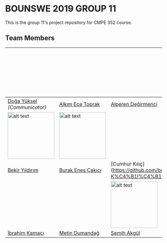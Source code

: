 # BOUNSWE 2019 GROUP 11
This is the group 11's project repository for CMPE 352 course.
## Team Members

| | | | <img src="https://user-images.githubusercontent.com/23139429/53698354-900f2a80-3dec-11e9-8abd-c154378c47e2.jpeg" alt="alt text" width="150">| 
|---|---|---|---|
|[Doğa Yüksel](https://github.com/bounswe/bounswe2019group11/wiki/Do%C4%9Fa-Y%C3%BCksel) *(Communicator)*|[Alkım Ece Toprak](https://github.com/bounswe/bounswe2019group11/wiki/Alk%C4%B1m-Ece-Toprak)|[Alperen Değirmenci](https://github.com/bounswe/bounswe2019group11/wiki/Alperen-De%C4%9Firmenci)|[Aysu Sayın](https://github.com/bounswe/bounswe2019group11/wiki/Aysu-Say%C4%B1n)|
| <img src="https://avatars0.githubusercontent.com/u/44097383?s=400&u=26e145353cb67aee672450488b112b3f438b15f9&v=4" alt="alt text" width="150">| <img src="https://avatars3.githubusercontent.com/u/28512679?s=400&u=4ea3d1ffd3dcc4e2c9adf2191c524e7bfaaff80c&v=4" alt="alt text" width="150">| | <img src="https://user-images.githubusercontent.com/23437545/53696817-cdb78780-3ddb-11e9-9a12-99b779fedf37.png" alt="alt text" width="150">|
|[Bekir Yıldırım](https://github.com/bounswe/bounswe2019group11/wiki/Bekir-Y%C4%B1ld%C4%B1r%C4%B1m)|[Burak Enes Çakıcı](https://github.com/bounswe/bounswe2019group11/wiki/Burak-Enes-%C3%87ak%C4%B1c%C4%B1)|[Cumhur Kılıç]  (https://github.com/bounswe/bounswe2019group11/wiki/Cumhur-K%C4%B1l%C4%B1%C3%A7)|[Hasan Yaman](https://github.com/bounswe/bounswe2019group11/wiki/Hasan-Yaman)|
| | |<img src="https://avatars2.githubusercontent.com/u/32493039?s=400&u=4dc61a9d4922642afb7ea1ce6cdb9c96510cb031&v=4" alt="alt text" width="150"> | |
|[İbrahim Kamacı](https://github.com/bounswe/bounswe2019group11/wiki/%C4%B0brahim-Kamac%C4%B1)|[Metin Dumandağ](https://github.com/bounswe/bounswe2019group11/wiki/Metin-Dumanda%C4%9F)|[Semih Akgül](https://github.com/bounswe/bounswe2019group11/wiki/Semih-Akg%C3%BCl)|
